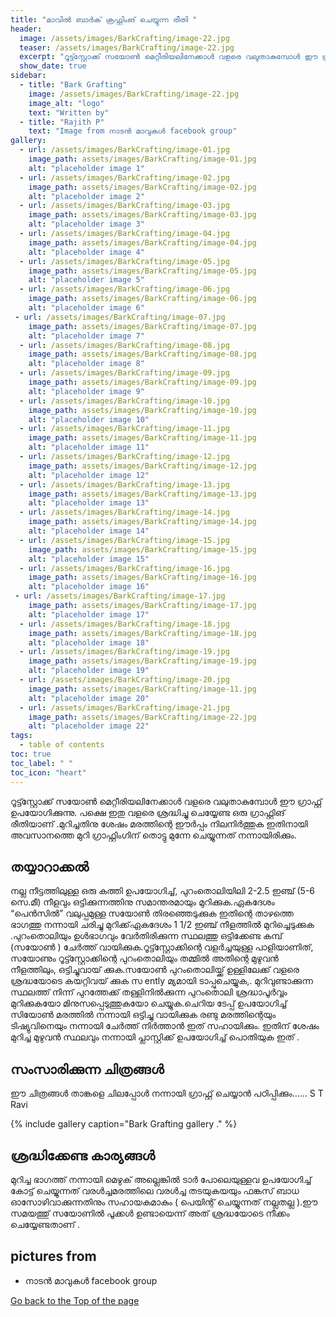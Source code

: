 ```yaml
---
title: "മാവിൽ ബാർക് ക്രഫ്റ്റിംങ് ചെയ്യുന്ന രീതി "
header:
  image: /assets/images/BarkCrafting/image-22.jpg
  teaser: /assets/images/BarkCrafting/image-22.jpg
  excerpt: "റൂട്ട്സ്റ്റോക്ക് സയോൺ മെറ്റീരിയലിനേക്കാൾ വളരെ വലുതാകുമ്പോൾ ഈ ഗ്രാഫ്റ്റ് ഉപയോഗിക്കുന്നു. പക്ഷെ ഇതു  വളരെ ശ്രദ്ധിച്ചു ചെയ്യേണ്ട ഒരു ഗ്രാഫ്റ്റിങ് രീതിയാണ് ."
  show_date: true
sidebar:
  - title: "Bark Grafting"
    image: /assets/images/BarkCrafting/image-22.jpg
    image_alt: "logo"
    text: "Written by"
  - title: "Rajith P"
    text: "Image from നാടൻ മാവുകൾ facebook group"
gallery:
  - url: /assets/images/BarkCrafting/image-01.jpg
    image_path: assets/images/BarkCrafting/image-01.jpg
    alt: "placeholder image 1"
  - url: /assets/images/BarkCrafting/image-02.jpg
    image_path: assets/images/BarkCrafting/image-02.jpg
    alt: "placeholder image 2"
  - url: /assets/images/BarkCrafting/image-03.jpg
    image_path: assets/images/BarkCrafting/image-03.jpg
    alt: "placeholder image 3"
  - url: /assets/images/BarkCrafting/image-04.jpg
    image_path: assets/images/BarkCrafting/image-04.jpg
    alt: "placeholder image 4"
  - url: /assets/images/BarkCrafting/image-05.jpg
    image_path: assets/images/BarkCrafting/image-05.jpg
    alt: "placeholder image 5"
  - url: /assets/images/BarkCrafting/image-06.jpg
    image_path: assets/images/BarkCrafting/image-06.jpg
    alt: "placeholder image 6"
 - url: /assets/images/BarkCrafting/image-07.jpg
    image_path: assets/images/BarkCrafting/image-07.jpg
    alt: "placeholder image 7"
  - url: /assets/images/BarkCrafting/image-08.jpg
    image_path: assets/images/BarkCrafting/image-08.jpg
    alt: "placeholder image 8"
  - url: /assets/images/BarkCrafting/image-09.jpg
    image_path: assets/images/BarkCrafting/image-09.jpg
    alt: "placeholder image 9"
  - url: /assets/images/BarkCrafting/image-10.jpg
    image_path: assets/images/BarkCrafting/image-10.jpg
    alt: "placeholder image 10"
  - url: /assets/images/BarkCrafting/image-11.jpg
    image_path: assets/images/BarkCrafting/image-11.jpg
    alt: "placeholder image 11"
  - url: /assets/images/BarkCrafting/image-12.jpg
    image_path: assets/images/BarkCrafting/image-12.jpg
    alt: "placeholder image 12"
  - url: /assets/images/BarkCrafting/image-13.jpg
    image_path: assets/images/BarkCrafting/image-13.jpg
    alt: "placeholder image 13"
  - url: /assets/images/BarkCrafting/image-14.jpg
    image_path: assets/images/BarkCrafting/image-14.jpg
    alt: "placeholder image 14"
  - url: /assets/images/BarkCrafting/image-15.jpg
    image_path: assets/images/BarkCrafting/image-15.jpg
    alt: "placeholder image 15"
  - url: /assets/images/BarkCrafting/image-16.jpg
    image_path: assets/images/BarkCrafting/image-16.jpg
    alt: "placeholder image 16"
 - url: /assets/images/BarkCrafting/image-17.jpg
    image_path: assets/images/BarkCrafting/image-17.jpg
    alt: "placeholder image 17"
  - url: /assets/images/BarkCrafting/image-18.jpg
    image_path: assets/images/BarkCrafting/image-18.jpg
    alt: "placeholder image 18"
  - url: /assets/images/BarkCrafting/image-19.jpg
    image_path: assets/images/BarkCrafting/image-19.jpg
    alt: "placeholder image 19"
  - url: /assets/images/BarkCrafting/image-20.jpg
    image_path: assets/images/BarkCrafting/image-11.jpg
    alt: "placeholder image 20"
  - url: /assets/images/BarkCrafting/image-21.jpg
    image_path: assets/images/BarkCrafting/image-22.jpg
    alt: "placeholder image 22"
tags:
  - table of contents
toc: true
toc_label: " "
toc_icon: "heart"
---
```


റൂട്ട്സ്റ്റോക്ക് സയോൺ മെറ്റീരിയലിനേക്കാൾ വളരെ വലുതാകുമ്പോൾ ഈ ഗ്രാഫ്റ്റ് ഉപയോഗിക്കുന്നു. പക്ഷെ ഇതു  വളരെ ശ്രദ്ധിച്ചു ചെയ്യേണ്ട ഒരു ഗ്രാഫ്റ്റിങ് രീതിയാണ് .മുറിച്ചതിനു ശേഷം മരത്തിന്റെ ഈർപ്പം നിലനിർത്തുക ഇതിനായി അവസാനത്തെ മുറി ഗ്രാഫ്റ്റിംഗിന് തൊട്ടു മുന്നേ ചെയ്യുന്നത് നന്നായിരിക്കും.


## തയ്യാറാക്കൽ

നല്ല നീട്ടത്തിലുള്ള ഒരു കത്തി ഉപയോഗിച്ച്, പുറംതൊലിയിലി  2-2.5 ഇഞ്ച് (5-6 സെ.മീ) നീളവും ഒട്ടിക്കുന്നത്തിനു സമാന്തരമായും മുറിക്കുക.ഏകദേശം “പെൻസിൽ” വലുപ്പമുള്ള സയോൺ തിരഞ്ഞെടുക്കുക ഇതിന്റെ താഴത്തെ ഭാഗത്തു നന്നായി ചരിച്ചു മുറിക്ക്‌ഏകദേശം 1 1/2 ഇഞ്ച് നീളത്തിൽ മുറിച്ചെടുക്കുക  .പുറംതൊലിയും ഉൾഭാഗവും വേർതിരിക്കുന്ന സ്ഥലത്തു  ഒട്ടിക്കേണ്ട കമ്പ് (സയോൺ ) ചേർത്ത് വായിക്കുക.റൂട്ട്സ്റ്റോക്കിന്റെ വളർച്ചയുള്ള പാളിയാണിത്,  സയോണും   റൂട്ട്സ്റ്റോക്കിന്റെ പുറംതൊലിയും  തമ്മിൽ അതിന്റെ മുഴുവൻ നീളത്തിലും, ഒട്ടിച്ചുവായ് ക്കുക.സയോൺ പുറംതൊലിയ്ക്ക്  ഉള്ളിലേക്ക്  വളരെ ശ്രദ്ധയോടെ കയറ്റിവയ് ക്കുക  സ ently മ്യമായി ടാപ്പുചെയ്യുക,. മുറിവുണ്ടാക്കുന്ന സ്ഥലത്ത് നിന്ന് പുറത്തേക്ക് തള്ളിനിൽക്കുന്ന പുറംതൊലി ശ്രദ്ധാപൂർവ്വം മുറിക്കുകയോ മിനുസപ്പെടുത്തുകയോ ചെയ്യുക.ചെറിയ ടേപ്പ് ഉപയോഗിച്ച്  സിയോൺ മരത്തിൽ നന്നായി ഒട്ടിച്ചു വായിക്കുക  രണ്ടു മരത്തിന്റെയും ടിഷ്യുവിനെയും  നന്നായി ചേർത്ത്  നിർത്താൻ ഇത്   സഹായിക്കും. ഇതിന് ശേഷം മുറിച്ച മുഴുവൻ സ്ഥലവും നന്നായി പ്ലാസ്റ്റിക്ക്  ഉപയോഗിച്ച് പൊതിയുക ഇത് .

## സംസാരിക്കുന്ന ചിത്രങ്ങൾ 

 ഈ ചിത്രങ്ങൾ താങ്കളെ ചിലപ്പോൾ നന്നായി ഗ്രാഫ്റ്റ് ചെയ്യാൻ പഠിപ്പിക്കും...... S T Ravi

{% include gallery caption="Bark Grafting gallery ." %}
## ശ്രദ്ധിക്കേണ്ട കാര്യങ്ങൾ 

മുറിച്ച ഭാഗത്ത് നന്നായി  മെഴുക് അല്ലെങ്കിൽ ടാർ പോലെയുള്ളവ ഉപയോഗിച്ച് കോട്ട് ചെയ്യുന്നത്  വരൾച്ചമരത്തിലെ വരൾച്ച തടയുകയയും ഫങ്കസ് ബാധ ഓസോഴിവാക്കുന്നതിനും സഹായകമാകും  ( പെയിന്റ് ചെയ്യുന്നത്  നല്ലതല്ല ).ഈ സമയത്തു്  സയോണിൽ പൂക്കൾ ഉണ്ടായെന്ന് അത്  ശ്രദ്ധയോടെ നീക്കം ചെയ്യേണ്ടതാണ് .

## pictures from 

* നാടൻ മാവുകൾ facebook group


<div markdown="0"><a href="#" class="btn btn--success">Go back to the Top of the page </a></div>



